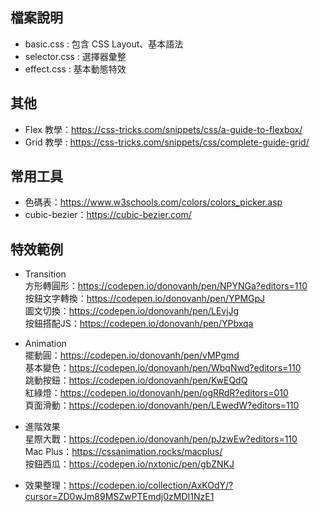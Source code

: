 檔案說明
------
* basic.css : 包含 CSS Layout、基本語法
* selector.css : 選擇器彙整
* effect.css : 基本動態特效

其他
------
* Flex 教學：https://css-tricks.com/snippets/css/a-guide-to-flexbox/
* Grid 教學 : https://css-tricks.com/snippets/css/complete-guide-grid/

常用工具
------
* 色碼表：https://www.w3schools.com/colors/colors_picker.asp 
* cubic-bezier：https://cubic-bezier.com/ 

特效範例
------
* Transition </br>
    方形轉圓形：https://codepen.io/donovanh/pen/NPYNGa?editors=110 </br>
    按鈕文字轉換：https://codepen.io/donovanh/pen/YPMGpJ </br>
    圖文切換：https://codepen.io/donovanh/pen/LEvjJg </br>
    按鈕搭配JS：https://codepen.io/donovanh/pen/YPbxqa </br>

* Animation </br>
    擺動圓：https://codepen.io/donovanh/pen/vMPgmd </br>
    基本變色：https://codepen.io/donovanh/pen/WbqNwd?editors=110 </br>
    跳動按鈕：https://codepen.io/donovanh/pen/KwEQdQ </br>
    紅綠燈：https://codepen.io/donovanh/pen/ogRRdR?editors=010 </br>
    頁面滑動：https://codepen.io/donovanh/pen/LEwedW?editors=110 </br>

* 進階效果 </br>
    星際大戰：https://codepen.io/donovanh/pen/pJzwEw?editors=110 </br>
    Mac Plus：https://cssanimation.rocks/macplus/ </br>
    按鈕西瓜：https://codepen.io/nxtonic/pen/gbZNKJ </br>
    
* 效果整理：https://codepen.io/collection/AxKOdY/?cursor=ZD0wJm89MSZwPTEmdj0zMDI1NzE1



